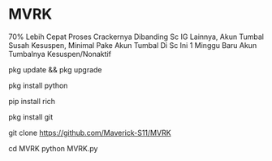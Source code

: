 # MVRK
70% Lebih Cepat Proses Crackernya Dibanding Sc IG Lainnya, Akun Tumbal Susah Kesuspen, Minimal Pake Akun Tumbal Di Sc Ini 1 Minggu Baru Akun Tumbalnya Kesuspen/Nonaktif

pkg update && pkg upgrade

pkg install python

pip install rich

pkg install git

git clone https://github.com/Maverick-S11/MVRK

cd MVRK
python MVRK.py
